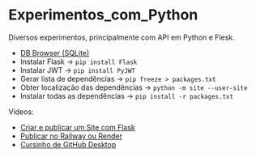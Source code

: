 # Experimentos_com_Python
Diversos experimentos, principalmente com API em Python e Flesk.

 - [DB Browser (SQLite)](https://sqlitebrowser.org/)
 - Instalar Flask → `pip install Flask`
 - Instalar JWT → `pip install PyJWT`
 - Gerar lista de dependências → `pip freeze > packages.txt`
 - Obter localização das dependências → `python -m site --user-site`
 - Instalar todas as dependências → `pip install -r packages.txt`


Vídeos:

 - [Criar e publicar um Site com Flask](https://youtu.be/K2ejI4z8Mbg?si=E5gTWMDEVuHfnHfJ)
 - [Publicar no Railway ou Render](https://youtu.be/E9MMZ52InK8?si=zGTQGXnb31oOZWy2)
 - [Cursinho de GitHub Desktop](https://www.youtube.com/watch?v=EGmzAs1G0z0)
